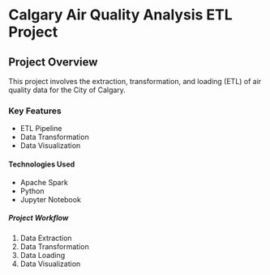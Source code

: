 # Calgary Air Quality Analysis ETL Project

## Project Overview
This project involves the extraction, transformation, and loading (ETL) of air quality data for the City of Calgary.

### Key Features
- ETL Pipeline
- Data Transformation
- Data Visualization

#### Technologies Used
- Apache Spark
- Python
- Jupyter Notebook

##### Project Workflow
1. Data Extraction
2. Data Transformation
3. Data Loading
4. Data Visualization
